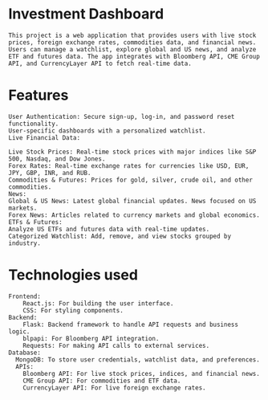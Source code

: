 # Investment Dashboard

    This project is a web application that provides users with live stock prices, foreign exchange rates, commodities data, and financial news. Users can manage a watchlist, explore global and US news, and analyze ETF and futures data. The app integrates with Bloomberg API, CME Group API, and CurrencyLayer API to fetch real-time data.

# Features

    User Authentication: Secure sign-up, log-in, and password reset functionality.
    User-specific dashboards with a personalized watchlist.
    Live Financial Data:
    
    Live Stock Prices: Real-time stock prices with major indices like S&P 500, Nasdaq, and Dow Jones.
    Forex Rates: Real-time exchange rates for currencies like USD, EUR, JPY, GBP, INR, and RUB.
    Commodities & Futures: Prices for gold, silver, crude oil, and other commodities.
    News:
    Global & US News: Latest global financial updates. News focused on US markets.
    Forex News: Articles related to currency markets and global economics.
    ETFs & Futures:
    Analyze US ETFs and futures data with real-time updates.
    Categorized Watchlist: Add, remove, and view stocks grouped by industry.

# Technologies used

    Frontend:
        React.js: For building the user interface.
        CSS: For styling components.
    Backend:
        Flask: Backend framework to handle API requests and business logic.
        blpapi: For Bloomberg API integration.
        Requests: For making API calls to external services.
    Database:
      MongoDB: To store user credentials, watchlist data, and preferences.
      APIs:
        Bloomberg API: For live stock prices, indices, and financial news.
        CME Group API: For commodities and ETF data.
        CurrencyLayer API: For live foreign exchange rates.

